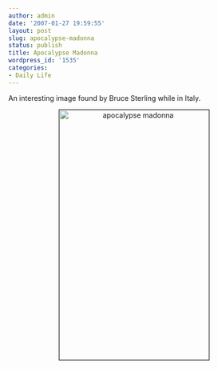 ```yaml
---
author: admin
date: '2007-01-27 19:59:55'
layout: post
slug: apocalypse-madonna
status: publish
title: Apocalypse Madonna
wordpress_id: '1535'
categories:
- Daily Life
---
```

An interesting image found by Bruce Sterling while in Italy.
<p align="center"><a href="http://www.flickr.com/photos/albill/371351344/" title="Photo Sharing"><img src="http://farm1.static.flickr.com/181/371351344_084ac1c7fb.jpg" alt="apocalypse madonna" border="1" height="500" width="300" /></a></p>
